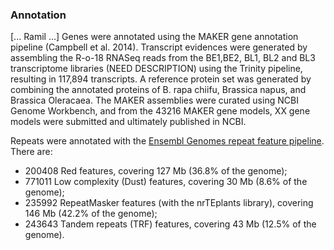 ### Annotation

[... Ramil ...]
Genes were annotated using the MAKER gene annotation pipeline (Campbell et al. 2014).  Transcript evidences were generated by assembling the R-o-18 RNASeq reads from the BE1,BE2, BL1, BL2 and BL3 transcriptome libraries (NEED DESCRIPTION) using the Trinity pipeline, resulting in 117,894 transcripts. A reference protein set was generated by combining the annotated proteins of B. rapa chiifu, Brassica napus, and Brassica Oleracaea. The MAKER assemblies were curated using NCBI Genome Workbench, and from the 43216 MAKER gene models, XX gene models were submitted and ultimately published in NCBI.

Repeats were annotated with the [Ensembl Genomes repeat feature pipeline](http://plants.ensembl.org/info/genome/annotation/repeat_features.html). There are:
* 200408 Red features, covering 127 Mb (36.8% of the genome);
* 771011 Low complexity (Dust) features, covering 30 Mb (8.6% of the genome);
* 235992 RepeatMasker features (with the nrTEplants library), covering 146 Mb (42.2% of the genome);
* 243643 Tandem repeats (TRF) features, covering 43 Mb (12.5% of the genome).

